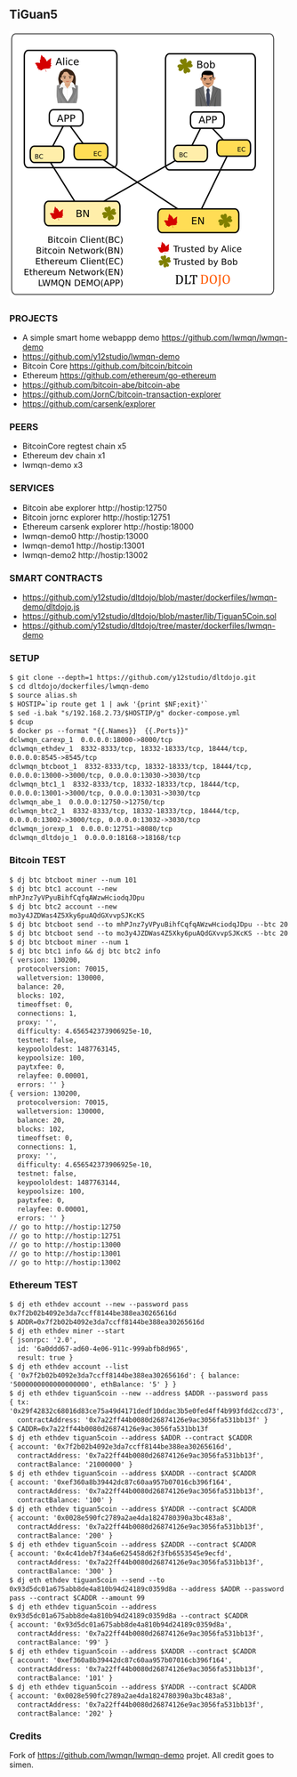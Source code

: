 ## TiGuan5

![DLTDOJO](dltdojo-alice-bob.png "DLTDOJO")

### PROJECTS
* A simple smart home webappp demo https://github.com/lwmqn/lwmqn-demo
* https://github.com/y12studio/lwmqn-demo
* Bitcoin Core https://github.com/bitcoin/bitcoin
* Ethereum https://github.com/ethereum/go-ethereum
* https://github.com/bitcoin-abe/bitcoin-abe
* https://github.com/JornC/bitcoin-transaction-explorer
* https://github.com/carsenk/explorer

### PEERS
* BitcoinCore regtest chain x5
* Ethereum dev chain x1
* lwmqn-demo x3

### SERVICES
* Bitcoin abe explorer http://hostip:12750
* Bitcoin jornc explorer http://hostip:12751
* Ethereum carsenk explorer http://hostip:18000
* lwmqn-demo0 http://hostip:13000
* lwmqn-demo1 http://hostip:13001
* lwmqn-demo2 http://hostip:13002

### SMART CONTRACTS
* https://github.com/y12studio/dltdojo/blob/master/dockerfiles/lwmqn-demo/dltdojo.js
* https://github.com/y12studio/dltdojo/blob/master/lib/Tiguan5Coin.sol
* https://github.com/y12studio/dltdojo/tree/master/dockerfiles/lwmqn-demo

### SETUP
```
$ git clone --depth=1 https://github.com/y12studio/dltdojo.git
$ cd dltdojo/dockerfiles/lwmqn-demo
$ source alias.sh
$ HOSTIP=`ip route get 1 | awk '{print $NF;exit}'`
$ sed -i.bak "s/192.168.2.73/$HOSTIP/g" docker-compose.yml
$ dcup
$ docker ps --format "{{.Names}}  {{.Ports}}"
dclwmqn_carexp_1  0.0.0.0:18000->8000/tcp
dclwmqn_ethdev_1  8332-8333/tcp, 18332-18333/tcp, 18444/tcp, 0.0.0.0:8545->8545/tcp
dclwmqn_btcboot_1  8332-8333/tcp, 18332-18333/tcp, 18444/tcp, 0.0.0.0:13000->3000/tcp, 0.0.0.0:13030->3030/tcp
dclwmqn_btc1_1  8332-8333/tcp, 18332-18333/tcp, 18444/tcp, 0.0.0.0:13001->3000/tcp, 0.0.0.0:13031->3030/tcp
dclwmqn_abe_1  0.0.0.0:12750->12750/tcp
dclwmqn_btc2_1  8332-8333/tcp, 18332-18333/tcp, 18444/tcp, 0.0.0.0:13002->3000/tcp, 0.0.0.0:13032->3030/tcp
dclwmqn_jorexp_1  0.0.0.0:12751->8080/tcp
dclwmqn_dltdojo_1  0.0.0.0:18168->18168/tcp

```
### Bitcoin TEST
```
$ dj btc btcboot miner --num 101
$ dj btc btc1 account --new
mhPJnz7yVPyuBihfCqfqAWzwHciodqJDpu
$ dj btc btc2 account --new
mo3y4JZDWas4Z5Xky6puAQdGXvvpSJKcKS
$ dj btc btcboot send --to mhPJnz7yVPyuBihfCqfqAWzwHciodqJDpu --btc 20
$ dj btc btcboot send --to mo3y4JZDWas4Z5Xky6puAQdGXvvpSJKcKS --btc 20
$ dj btc btcboot miner --num 1
$ dj btc btc1 info && dj btc btc2 info
{ version: 130200,
  protocolversion: 70015,
  walletversion: 130000,
  balance: 20,
  blocks: 102,
  timeoffset: 0,
  connections: 1,
  proxy: '',
  difficulty: 4.656542373906925e-10,
  testnet: false,
  keypoololdest: 1487763145,
  keypoolsize: 100,
  paytxfee: 0,
  relayfee: 0.00001,
  errors: '' }
{ version: 130200,
  protocolversion: 70015,
  walletversion: 130000,
  balance: 20,
  blocks: 102,
  timeoffset: 0,
  connections: 1,
  proxy: '',
  difficulty: 4.656542373906925e-10,
  testnet: false,
  keypoololdest: 1487763144,
  keypoolsize: 100,
  paytxfee: 0,
  relayfee: 0.00001,
  errors: '' }
// go to http://hostip:12750
// go to http://hostip:12751
// go to http://hostip:13000
// go to http://hostip:13001
// go to http://hostip:13002
```
### Ethereum TEST
```
$ dj eth ethdev account --new --password pass
0x7f2b02b4092e3da7ccff8144be388ea30265616d
$ ADDR=0x7f2b02b4092e3da7ccff8144be388ea30265616d
$ dj eth ethdev miner --start
{ jsonrpc: '2.0',
  id: '6a0ddd67-ad60-4e06-911c-999abfb8d965',
  result: true }
$ dj eth ethdev account --list
{ '0x7f2b02b4092e3da7ccff8144be388ea30265616d': { balance: '5000000000000000000', ethBalance: '5' } }
$ dj eth ethdev tiguan5coin --new --address $ADDR --password pass
{ tx: '0x29f42832c68016d83ce75a49d4171dedf10ddac3b5e0fed4ff4b993fdd2ccd73',
  contractAddress: '0x7a22ff44b0080d26874126e9ac3056fa531bb13f' }
$ CADDR=0x7a22ff44b0080d26874126e9ac3056fa531bb13f
$ dj eth ethdev tiguan5coin --address $ADDR --contract $CADDR
{ account: '0x7f2b02b4092e3da7ccff8144be388ea30265616d',
  contractAddress: '0x7a22ff44b0080d26874126e9ac3056fa531bb13f',
  contractBalance: '21000000' }
$ dj eth ethdev tiguan5coin --address $XADDR --contract $CADDR
{ account: '0xef360a8b39442dc87c60aa957b07016cb396f164',
  contractAddress: '0x7a22ff44b0080d26874126e9ac3056fa531bb13f',
  contractBalance: '100' }
$ dj eth ethdev tiguan5coin --address $YADDR --contract $CADDR
{ account: '0x0028e590fc2789a2ae4da1824780390a3bc483a8',
  contractAddress: '0x7a22ff44b0080d26874126e9ac3056fa531bb13f',
  contractBalance: '200' }
$ dj eth ethdev tiguan5coin --address $ZADDR --contract $CADDR
{ account: '0x4c41deb7f34a6e625458d62f3fb6553545e9ecfd',
  contractAddress: '0x7a22ff44b0080d26874126e9ac3056fa531bb13f',
  contractBalance: '300' }
$ dj eth ethdev tiguan5coin --send --to 0x93d5dc01a675abb8de4a810b94d24189c0359d8a --address $ADDR --password pass --contract $CADDR --amount 99
$ dj eth ethdev tiguan5coin --address 0x93d5dc01a675abb8de4a810b94d24189c0359d8a --contract $CADDR
{ account: '0x93d5dc01a675abb8de4a810b94d24189c0359d8a',
  contractAddress: '0x7a22ff44b0080d26874126e9ac3056fa531bb13f',
  contractBalance: '99' }
$ dj eth ethdev tiguan5coin --address $XADDR --contract $CADDR
{ account: '0xef360a8b39442dc87c60aa957b07016cb396f164',
  contractAddress: '0x7a22ff44b0080d26874126e9ac3056fa531bb13f',
  contractBalance: '101' }
$ dj eth ethdev tiguan5coin --address $YADDR --contract $CADDR
{ account: '0x0028e590fc2789a2ae4da1824780390a3bc483a8',
  contractAddress: '0x7a22ff44b0080d26874126e9ac3056fa531bb13f',
  contractBalance: '202' }
```
### Credits

Fork of  https://github.com/lwmqn/lwmqn-demo projet. All credit goes to simen.
